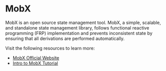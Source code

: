 # MobX

MobX is an open source state management tool. MobX, a simple, scalable, and standalone state management library, follows functional reactive programming (FRP) implementation and prevents inconsistent state by ensuring that all derivations are performed automatically.

Visit the following resources to learn more:

- [MobX Official Website](https://mobx.js.org/)
- [Intro to MobX Tutorial](https://www.youtube.com/watch?v=WQQq1QbYlAw)
